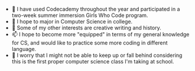 - 👀 I have used Codecademy throughout the year and participated in a two-week summer immersion Girls Who Code program.
- 🌱 I hope to major in Computer Science in college.
- 💞️ Some of my other interests are creative writing and history.
- 📫 I hope to become more "equipped" in terms of my general knowledge for CS, and would like to practice some more coding in different language.
- 👋 I worry that I might not be able to keep up or fall behind considering this is the first proper computer science class I'm taking at school. 

<!---
DebbieRotibi/DebbieRotibi is a ✨ special ✨ repository because its `README.md` (this file) appears on your GitHub profile.
You can click the Preview link to take a look at your changes.
--->
